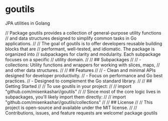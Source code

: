# goutils
JPA utilities in Golang


// Package goutils provides a collection of general-purpose utility functions
// and data structures designed to simplify common tasks in Go applications.
//
// The goal of goutils is to offer developers reusable building blocks that are
// performant, well-tested, and idiomatic. The package is organized into
// subpackages for clarity and modularity. Each subpackage focuses on a specific
// utility domain.
//
// ## Subpackages
//
// - collections: Utility functions and wrappers for working with slices, maps,
//   and other data structures.
//
// ## Features
//
// - Clean and minimal APIs designed for developer productivity.
// - Focus on performance and Go best practices.
// - Designed to complement the Go standard library.
//
// ## Getting Started
//
// To use goutils in your project:
//
//	import "github.com/misenkashari/goutils"
//
// Since most of the core logic lives in subpackages, you'll likely import them directly:
//
//	import "github.com/misenkashari/goutils/collections"
//
// ## License
//
// This project is open-source and available under the MIT license.
//
// Contributions, issues, and feature requests are welcome!
package goutils